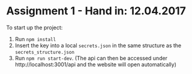 # Assignment 1 - Hand in: 12.04.2017

To start up the project:
1. Run `npm install`
2. Insert the key into a local `secrets.json` in the same structure as the `secrets_structure.json`
3. Run `npm run start-dev`. (The api can then be accessed under http://localhost:3001/api and the website will open automatically)
